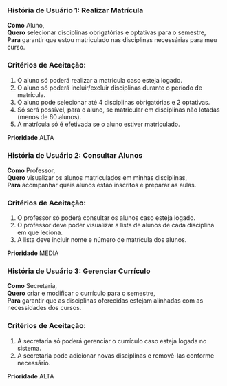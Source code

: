 ### História de Usuário 1: Realizar Matrícula

**Como** Aluno,  
**Quero** selecionar disciplinas obrigatórias e optativas para o semestre,  
**Para** garantir que estou matriculado nas disciplinas necessárias para meu curso.

### Critérios de Aceitação:
1. O aluno só poderá realizar a matricula caso esteja logado. 
2. O aluno só poderá incluir/excluir disciplinas durante o período de matrícula.
3. O aluno pode selecionar até 4 disciplinas obrigatórias e 2 optativas.
4. Só será possível, para o aluno, se matricular em disciplinas não lotadas (menos de 60 alunos).
5. A matrícula só é efetivada se o aluno estiver matriculado.

**Prioridade** ALTA

### História de Usuário 2: Consultar Alunos

**Como** Professor,  
**Quero** visualizar os alunos matriculados em minhas disciplinas,  
**Para** acompanhar quais alunos estão inscritos e preparar as aulas.

### Critérios de Aceitação:
1. O professor só poderá consultar os alunos caso esteja logado. 
2. O professor deve poder visualizar a lista de alunos de cada disciplina em que leciona.
3. A lista deve incluir nome e número de matrícula dos alunos.

**Prioridade** MEDIA

### História de Usuário 3: Gerenciar Currículo

**Como** Secretaria,  
**Quero** criar e modificar o currículo para o semestre,  
**Para** garantir que as disciplinas oferecidas estejam alinhadas com as necessidades dos cursos.

### Critérios de Aceitação:
1. A secretaria só poderá gerenciar o currículo caso esteja logada no sistema. 
2. A secretaria pode adicionar novas disciplinas e removê-las conforme necessário.

**Prioridade** ALTA

